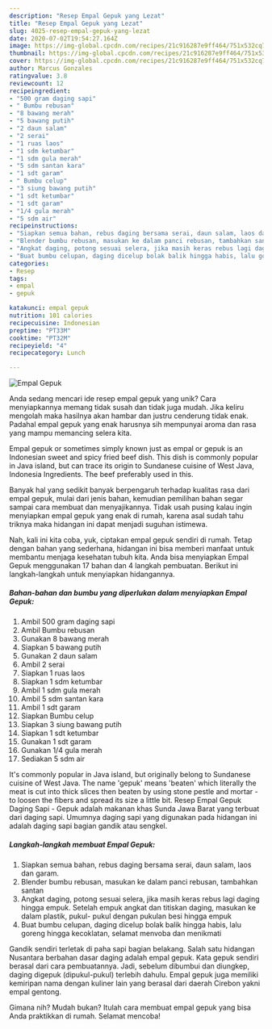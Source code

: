 ```yaml
---
description: "Resep Empal Gepuk yang Lezat"
title: "Resep Empal Gepuk yang Lezat"
slug: 4025-resep-empal-gepuk-yang-lezat
date: 2020-07-02T19:54:27.164Z
image: https://img-global.cpcdn.com/recipes/21c916287e9ff464/751x532cq70/empal-gepuk-foto-resep-utama.jpg
thumbnail: https://img-global.cpcdn.com/recipes/21c916287e9ff464/751x532cq70/empal-gepuk-foto-resep-utama.jpg
cover: https://img-global.cpcdn.com/recipes/21c916287e9ff464/751x532cq70/empal-gepuk-foto-resep-utama.jpg
author: Marcus Gonzales
ratingvalue: 3.8
reviewcount: 12
recipeingredient:
- "500 gram daging sapi"
- " Bumbu rebusan"
- "8 bawang merah"
- "5 bawang putih"
- "2 daun salam"
- "2 serai"
- "1 ruas laos"
- "1 sdm ketumbar"
- "1 sdm gula merah"
- "5 sdm santan kara"
- "1 sdt garam"
- " Bumbu celup"
- "3 siung bawang putih"
- "1 sdt ketumbar"
- "1 sdt garam"
- "1/4 gula merah"
- "5 sdm air"
recipeinstructions:
- "Siapkan semua bahan, rebus daging bersama serai, daun salam, laos dan garam."
- "Blender bumbu rebusan, masukan ke dalam panci rebusan, tambahkan santan"
- "Angkat daging, potong sesuai selera, jika masih keras rebus lagi daging hingga empuk. Setelah empuk angkat dan titiskan daging, masukan ke dalam plastik, pukul- pukul dengan pukulan besi hingga empuk"
- "Buat bumbu celupan, daging dicelup bolak balik hingga habis, lalu goreng hingga kecoklatan, selamat menvoba dan menikmati"
categories:
- Resep
tags:
- empal
- gepuk

katakunci: empal gepuk 
nutrition: 101 calories
recipecuisine: Indonesian
preptime: "PT33M"
cooktime: "PT32M"
recipeyield: "4"
recipecategory: Lunch

---
```



![Empal Gepuk](https://img-global.cpcdn.com/recipes/21c916287e9ff464/751x532cq70/empal-gepuk-foto-resep-utama.jpg)

Anda sedang mencari ide resep empal gepuk yang unik? Cara menyiapkannya memang tidak susah dan tidak juga mudah. Jika keliru mengolah maka hasilnya akan hambar dan justru cenderung tidak enak. Padahal empal gepuk yang enak harusnya sih mempunyai aroma dan rasa yang mampu memancing selera kita.

Empal gepuk or sometimes simply known just as empal or gepuk is an Indonesian sweet and spicy fried beef dish. This dish is commonly popular in Java island, but can trace its origin to Sundanese cuisine of West Java, Indonesia Ingredients. The beef preferably used in this.

Banyak hal yang sedikit banyak berpengaruh terhadap kualitas rasa dari empal gepuk, mulai dari jenis bahan, kemudian pemilihan bahan segar sampai cara membuat dan menyajikannya. Tidak usah pusing kalau ingin menyiapkan empal gepuk yang enak di rumah, karena asal sudah tahu triknya maka hidangan ini dapat menjadi suguhan istimewa.


Nah, kali ini kita coba, yuk, ciptakan empal gepuk sendiri di rumah. Tetap dengan bahan yang sederhana, hidangan ini bisa memberi manfaat untuk membantu menjaga kesehatan tubuh kita. Anda bisa menyiapkan Empal Gepuk menggunakan 17 bahan dan 4 langkah pembuatan. Berikut ini langkah-langkah untuk menyiapkan hidangannya.

<!--inarticleads1-->

##### Bahan-bahan dan bumbu yang diperlukan dalam menyiapkan Empal Gepuk:

1. Ambil 500 gram daging sapi
1. Ambil  Bumbu rebusan
1. Gunakan 8 bawang merah
1. Siapkan 5 bawang putih
1. Gunakan 2 daun salam
1. Ambil 2 serai
1. Siapkan 1 ruas laos
1. Siapkan 1 sdm ketumbar
1. Ambil 1 sdm gula merah
1. Ambil 5 sdm santan kara
1. Ambil 1 sdt garam
1. Siapkan  Bumbu celup
1. Siapkan 3 siung bawang putih
1. Siapkan 1 sdt ketumbar
1. Gunakan 1 sdt garam
1. Gunakan 1/4 gula merah
1. Sediakan 5 sdm air


It&#39;s commonly popular in Java island, but originally belong to Sundanese cuisine of West Java. The name &#39;gepuk&#39; means &#39;beaten&#39; which literally the meat is cut into thick slices then beaten by using stone pestle and mortar - to loosen the fibers and spread its size a little bit. Resep Empal Gepuk Daging Sapi - Gepuk adalah makanan khas Sunda Jawa Barat yang terbuat dari daging sapi. Umumnya daging sapi yang digunakan pada hidangan ini adalah daging sapi bagian gandik atau sengkel. 

<!--inarticleads2-->

##### Langkah-langkah membuat Empal Gepuk:

1. Siapkan semua bahan, rebus daging bersama serai, daun salam, laos dan garam.
1. Blender bumbu rebusan, masukan ke dalam panci rebusan, tambahkan santan
1. Angkat daging, potong sesuai selera, jika masih keras rebus lagi daging hingga empuk. Setelah empuk angkat dan titiskan daging, masukan ke dalam plastik, pukul- pukul dengan pukulan besi hingga empuk
1. Buat bumbu celupan, daging dicelup bolak balik hingga habis, lalu goreng hingga kecoklatan, selamat menvoba dan menikmati


Gandik sendiri terletak di paha sapi bagian belakang. Salah satu hidangan Nusantara berbahan dasar daging adalah empal gepuk. Kata gepuk sendiri berasal dari cara pembuatannya. Jadi, sebelum dibumbui dan diungkep, daging digepuk (dipukul-pukul) terlebih dahulu. Empal gepuk juga memiliki kemiripan nama dengan kuliner lain yang berasal dari daerah Cirebon yakni empal gentong. 

Gimana nih? Mudah bukan? Itulah cara membuat empal gepuk yang bisa Anda praktikkan di rumah. Selamat mencoba!
